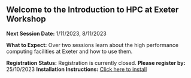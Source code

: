 ## Welcome to the Introduction to HPC at Exeter Workshop
**Next Session Date:** 1/11/2023, 8/11/2023

**What to Expect:**
Over two sessions learn about the high performance computing facilities at Exeter and how to use them.

**Registration Status:** Registration is currently closed.
**Please register by:** 25/10/2023
**Installation Instructions:** [Click here to install](https://uniexeterrse.github.io/intro-to-isca/setup.html)

